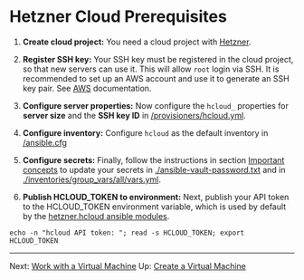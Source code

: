 # Hetzner Cloud Prerequisites

1. **Create cloud project:** You need a cloud project with [Hetzner](https://www.hetzner.com/).

2. **Register SSH key:** Your SSH key must be registered in the cloud project, so that new servers can use it. This will allow `root` login via SSH. It is recommended to set up an AWS account and use it to generate an SSH key pair. See [AWS](./prerequisites-aws.md) documentation.

3. **Configure server properties:** Now configure the `hcloud_` properties for **server size** and the **SSH key ID** in [/provisioners/hcloud.yml](../provisioners/hcloud.yml).

4. **Configure inventory:** Configure `hcloud` as the default inventory in [/ansible.cfg](../ansible.cfg)

5. **Configure secrets:** Finally, follow the instructions in section [Important concepts](./important-concepts.md) to update your secrets in [./ansible-vault-password.txt](./ansible-vault-password.txt) and in [./inventories/group_vars/all/vars.yml](./inventories/group_vars/all/vars.yml).

6. **Publish HCLOUD_TOKEN to environment:** Next, publish your API token to the HCLOUD_TOKEN environment variable, which is used by default by the [hetzner.hcloud ansible modules](https://docs.ansible.com/ansible/latest/collections/hetzner/hcloud/).

```shell
echo -n "hcloud API token: "; read -s HCLOUD_TOKEN; export HCLOUD_TOKEN
```

---

Next: [Work with a Virtual Machine](./work-with-vm.md)
Up: [Create a Virtual Machine](./create-vm.md)
